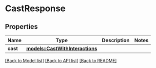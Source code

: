 # CastResponse

## Properties

Name | Type | Description | Notes
------------ | ------------- | ------------- | -------------
**cast** | [**models::CastWithInteractions**](CastWithInteractions.md) |  | 

[[Back to Model list]](../README.md#documentation-for-models) [[Back to API list]](../README.md#documentation-for-api-endpoints) [[Back to README]](../README.md)


